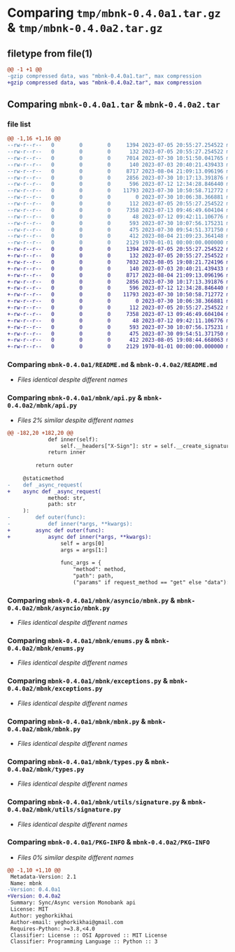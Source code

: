 # Comparing `tmp/mbnk-0.4.0a1.tar.gz` & `tmp/mbnk-0.4.0a2.tar.gz`

## filetype from file(1)

```diff
@@ -1 +1 @@
-gzip compressed data, was "mbnk-0.4.0a1.tar", max compression
+gzip compressed data, was "mbnk-0.4.0a2.tar", max compression
```

## Comparing `mbnk-0.4.0a1.tar` & `mbnk-0.4.0a2.tar`

### file list

```diff
@@ -1,16 +1,16 @@
--rw-r--r--   0        0        0     1394 2023-07-05 20:55:27.254522 mbnk-0.4.0a1/README.md
--rw-r--r--   0        0        0      132 2023-07-05 20:55:27.254522 mbnk-0.4.0a1/mbnk/__init__.py
--rw-r--r--   0        0        0     7014 2023-07-30 10:51:50.041765 mbnk-0.4.0a1/mbnk/api.py
--rw-r--r--   0        0        0      140 2023-07-03 20:40:21.439433 mbnk-0.4.0a1/mbnk/asyncio/__init__.py
--rw-r--r--   0        0        0     8717 2023-08-04 21:09:13.096196 mbnk-0.4.0a1/mbnk/asyncio/mbnk.py
--rw-r--r--   0        0        0     2856 2023-07-30 10:17:13.391876 mbnk-0.4.0a1/mbnk/enums.py
--rw-r--r--   0        0        0      596 2023-07-12 12:34:28.846440 mbnk-0.4.0a1/mbnk/exceptions.py
--rw-r--r--   0        0        0    11793 2023-07-30 10:50:58.712772 mbnk-0.4.0a1/mbnk/mbnk.py
--rw-r--r--   0        0        0        0 2023-07-30 10:06:38.366881 mbnk-0.4.0a1/mbnk/methods/__init__.py
--rw-r--r--   0        0        0      112 2023-07-05 20:55:27.254522 mbnk-0.4.0a1/mbnk/responses.py
--rw-r--r--   0        0        0     7358 2023-07-13 09:46:49.604104 mbnk-0.4.0a1/mbnk/types.py
--rw-r--r--   0        0        0       48 2023-07-12 09:42:11.106776 mbnk-0.4.0a1/mbnk/utils/__init__.py
--rw-r--r--   0        0        0      593 2023-07-30 10:07:56.175231 mbnk-0.4.0a1/mbnk/utils/signature.py
--rw-r--r--   0        0        0      475 2023-07-30 09:54:51.371750 mbnk-0.4.0a1/mbnk/utils/webhook.py
--rw-r--r--   0        0        0      412 2023-08-04 21:09:23.364148 mbnk-0.4.0a1/pyproject.toml
--rw-r--r--   0        0        0     2129 1970-01-01 00:00:00.000000 mbnk-0.4.0a1/PKG-INFO
+-rw-r--r--   0        0        0     1394 2023-07-05 20:55:27.254522 mbnk-0.4.0a2/README.md
+-rw-r--r--   0        0        0      132 2023-07-05 20:55:27.254522 mbnk-0.4.0a2/mbnk/__init__.py
+-rw-r--r--   0        0        0     7032 2023-08-05 19:08:21.724196 mbnk-0.4.0a2/mbnk/api.py
+-rw-r--r--   0        0        0      140 2023-07-03 20:40:21.439433 mbnk-0.4.0a2/mbnk/asyncio/__init__.py
+-rw-r--r--   0        0        0     8717 2023-08-04 21:09:13.096196 mbnk-0.4.0a2/mbnk/asyncio/mbnk.py
+-rw-r--r--   0        0        0     2856 2023-07-30 10:17:13.391876 mbnk-0.4.0a2/mbnk/enums.py
+-rw-r--r--   0        0        0      596 2023-07-12 12:34:28.846440 mbnk-0.4.0a2/mbnk/exceptions.py
+-rw-r--r--   0        0        0    11793 2023-07-30 10:50:58.712772 mbnk-0.4.0a2/mbnk/mbnk.py
+-rw-r--r--   0        0        0        0 2023-07-30 10:06:38.366881 mbnk-0.4.0a2/mbnk/methods/__init__.py
+-rw-r--r--   0        0        0      112 2023-07-05 20:55:27.254522 mbnk-0.4.0a2/mbnk/responses.py
+-rw-r--r--   0        0        0     7358 2023-07-13 09:46:49.604104 mbnk-0.4.0a2/mbnk/types.py
+-rw-r--r--   0        0        0       48 2023-07-12 09:42:11.106776 mbnk-0.4.0a2/mbnk/utils/__init__.py
+-rw-r--r--   0        0        0      593 2023-07-30 10:07:56.175231 mbnk-0.4.0a2/mbnk/utils/signature.py
+-rw-r--r--   0        0        0      475 2023-07-30 09:54:51.371750 mbnk-0.4.0a2/mbnk/utils/webhook.py
+-rw-r--r--   0        0        0      412 2023-08-05 19:08:44.668063 mbnk-0.4.0a2/pyproject.toml
+-rw-r--r--   0        0        0     2129 1970-01-01 00:00:00.000000 mbnk-0.4.0a2/PKG-INFO
```

### Comparing `mbnk-0.4.0a1/README.md` & `mbnk-0.4.0a2/README.md`

 * *Files identical despite different names*

### Comparing `mbnk-0.4.0a1/mbnk/api.py` & `mbnk-0.4.0a2/mbnk/api.py`

 * *Files 2% similar despite different names*

```diff
@@ -182,20 +182,20 @@
             def inner(self):
                 self.__headers["X-Sign"]: str = self.__create_signature(self)
             return inner
 
         return outer
 
     @staticmethod
-    def _async_request(
+    async def _async_request(
             method: str,
             path: str
     ):
-        def outer(func):
-            def inner(*args, **kwargs):
+        async def outer(func):
+            async def inner(*args, **kwargs):
                 self = args[0]
                 args = args[1:]
 
                 func_args = {
                     "method": method,
                     "path": path,
                     ("params" if request_method == "get" else "data"): self.__build_data(**kwargs)
```

### Comparing `mbnk-0.4.0a1/mbnk/asyncio/mbnk.py` & `mbnk-0.4.0a2/mbnk/asyncio/mbnk.py`

 * *Files identical despite different names*

### Comparing `mbnk-0.4.0a1/mbnk/enums.py` & `mbnk-0.4.0a2/mbnk/enums.py`

 * *Files identical despite different names*

### Comparing `mbnk-0.4.0a1/mbnk/exceptions.py` & `mbnk-0.4.0a2/mbnk/exceptions.py`

 * *Files identical despite different names*

### Comparing `mbnk-0.4.0a1/mbnk/mbnk.py` & `mbnk-0.4.0a2/mbnk/mbnk.py`

 * *Files identical despite different names*

### Comparing `mbnk-0.4.0a1/mbnk/types.py` & `mbnk-0.4.0a2/mbnk/types.py`

 * *Files identical despite different names*

### Comparing `mbnk-0.4.0a1/mbnk/utils/signature.py` & `mbnk-0.4.0a2/mbnk/utils/signature.py`

 * *Files identical despite different names*

### Comparing `mbnk-0.4.0a1/PKG-INFO` & `mbnk-0.4.0a2/PKG-INFO`

 * *Files 0% similar despite different names*

```diff
@@ -1,10 +1,10 @@
 Metadata-Version: 2.1
 Name: mbnk
-Version: 0.4.0a1
+Version: 0.4.0a2
 Summary: Sync/Async version Monobank api
 License: MIT
 Author: yeghorkikhai
 Author-email: yeghorkikhai@gmail.com
 Requires-Python: >=3.8,<4.0
 Classifier: License :: OSI Approved :: MIT License
 Classifier: Programming Language :: Python :: 3
```

